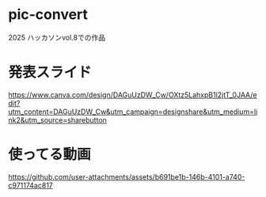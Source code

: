 # pic-convert

2025 ハッカソンvol.8での作品



# 発表スライド
https://www.canva.com/design/DAGuUzDW_Cw/OXtz5LahxpB1l2jtT_0JAA/edit?utm_content=DAGuUzDW_Cw&utm_campaign=designshare&utm_medium=link2&utm_source=sharebutton


# 使ってる動画
https://github.com/user-attachments/assets/b691be1b-146b-4101-a740-c971174ac817

